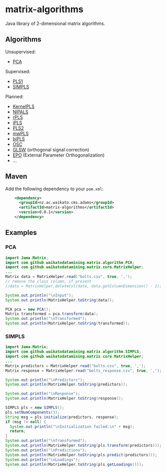 # matrix-algorithms

Java library of 2-dimensional matrix algorithms. 

## Algorithms

Unsupervised:

* [PCA](https://web.archive.org/web/20160630035830/http://statmaster.sdu.dk:80/courses/ST02/module05/module.pdf)

Supervised:

* [PLS1](https://web.archive.org/web/20081001154431/http://statmaster.sdu.dk:80/courses/ST02/module07/module.pdf)
* [SIMPLS](http://www.statsoft.com/textbook/partial-least-squares/#SIMPLS)

Planned:

* [KernelPLS](http://www.plantbreeding.wzw.tum.de/fileadmin/w00bdb/www/kraemer/icml_kernelpls.pdf)
* [NIPALS](http://www.statsoft.com/textbook/partial-least-squares/#NIPALS)
* [rPLS](https://www.researchgate.net/publication/259536250_Recursive_weighted_partial_least_squares_rPLS_An_efficient_variable_selection_method_using_PLS)
* [iPLS](https://www.researchgate.net/publication/247776629_Interval_Partial_Least-Squares_Regression_iPLS_A_Comparative_Chemometric_Study_with_an_Example_from_Near-Infrared_Spectroscopy)
* [PLS2](https://web.archive.org/web/20160702070233/http://statmaster.sdu.dk/courses/ST02/module08/module.pdf)
* [mwPLS]()
* [biPLS](https://www.academia.edu/14468430/Sequential_application_of_backward_interval_partial_least_squares_and_genetic_algorithms_for_the_selection_of_relevant_spectral_regions)
* [OSC](https://www.r-bloggers.com/evaluation-of-orthogonal-signal-correction-for-pls-modeling-osc-pls-and-opls/)
* [GLSW](http://wiki.eigenvector.com/index.php?title=Advanced_Preprocessing:_Multivariate_Filtering#GLSW_Algorithm) (orthogonal signal correction)
* [EPO](http://wiki.eigenvector.com/index.php?title=Advanced_Preprocessing:_Multivariate_Filtering#External_Parameter_Orthogonalization_.28EPO.29) (External Parameter Orthogonalization)
* ...
  
## Maven

Add the following dependency to your `pom.xml`:

```xml
    <dependency>
      <groupId>nz.ac.waikato.cms.adams</groupId>
      <artifactId>matrix-algorithms</artifactId>
      <version>0.0.1</version>
    </dependency>
```
## Examples

### PCA

```java
import Jama.Matrix;
import com.github.waikatodatamining.matrix.algorithm.PCA;
import com.github.waikatodatamining.matrix.core.MatrixHelper;
...
Matrix data = MatrixHelper.read("bolts.csv", true, ',');
// remove the class column, if present
//data = MatrixHelper.deleteCol(data, data.getColumnDimension() - 1);

System.out.println("\nInput");
System.out.println(MatrixHelper.toString(data));

PCA pca = new PCA();
Matrix transformed = pca.transform(data);
System.out.println("\nTransformed");
System.out.println(MatrixHelper.toString(transformed));
```

### SIMPLS
```java
import Jama.Matrix;
import com.github.waikatodatamining.matrix.algorithm.SIMPLS;
import com.github.waikatodatamining.matrix.core.MatrixHelper;
...
Matrix predictors = MatrixHelper.read("bolts.csv", true, ',');
Matrix response = MatrixHelper.read("bolts_response.csv", true, ',');

System.out.println("\nPredictors");
System.out.println(MatrixHelper.toString(predictors));

System.out.println("\nResponse");
System.out.println(MatrixHelper.toString(response));

SIMPLS pls = new SIMPLS();
pls.setNumComponents(3);
String msg = pls.initialize(predictors, response);
if (msg != null) {
  System.out.println("\nInitialization failed:\n" + msg);
  return;
}
System.out.println("\nTransformed");
System.out.println(MatrixHelper.toString(pls.transform(predictors)));
System.out.println("\nPredictions");
System.out.println(MatrixHelper.toString(pls.predict(predictors)));
System.out.println("\nLoadings");
System.out.println(MatrixHelper.toString(pls.getLoadings()));
```
